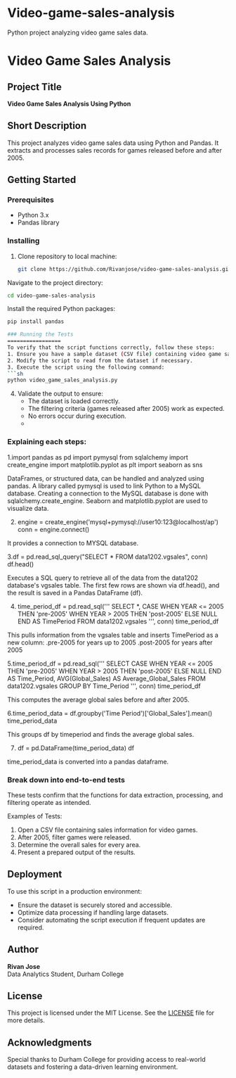 # Video-game-sales-analysis
Python project analyzing video game sales data.
# Video Game Sales Analysis

## Project Title
**Video Game Sales Analysis Using Python**

## Short Description
This project analyzes video game sales data using Python and Pandas. It extracts and processes sales records for games released before and after 2005.

## Getting Started

### Prerequisites
- Python 3.x
- Pandas library

### Installing
1. Clone repository to local machine:
   ```sh
   git clone https://github.com/Rivanjose/video-game-sales-analysis.git
Navigate to the project directory:
   ```sh
   cd video-game-sales-analysis
   ```
 Install the required Python packages:
   ```sh
   pip install pandas

### Running the Tests
=================
To verify that the script functions correctly, follow these steps:
1. Ensure you have a sample dataset (CSV file) containing video game sales data.
2. Modify the script to read from the dataset if necessary.
3. Execute the script using the following command:
   ```sh
   python video_game_sales_analysis.py
   ```
4. Validate the output to ensure:
   - The dataset is loaded correctly.
   - The filtering criteria (games released after 2005) work as expected.
   - No errors occur during execution.
   - 
### Explaining each steps:

1.import pandas as pd
  import pymysql
  from sqlalchemy import create_engine
  import matplotlib.pyplot as plt
  import seaborn as sns

DataFrames, or structured data, can be handled and analyzed using pandas.
A library called pymysql is used to link Python to a MySQL database.
Creating a connection to the MySQL database is done with sqlalchemy.create_engine.
Seaborn and matplotlib.pyplot are used to visualize data.

2. engine = create_engine('mysql+pymysql://user10:123@localhost/ap')
conn = engine.connect()

It provides a connection to MYSQL database.

3.df = pd.read_sql_query("SELECT * FROM data1202.vgsales", conn)
df.head()

Executes a SQL query to retrieve all of the data from the data1202 database's vgsales table.
The first few rows are shown via df.head(), and the result is saved in a Pandas DataFrame (df).

4. time_period_df = pd.read_sql('''
    SELECT *,
    CASE
        WHEN YEAR <= 2005 THEN 'pre-2005'
        WHEN YEAR > 2005 THEN 'post-2005'
        ELSE NULL
    END AS TimePeriod
    FROM data1202.vgsales
''', conn)
time_period_df

This pulls information from the vgsales table and inserts TimePeriod as a new column:
.pre-2005 for years up to 2005
.post-2005 for years after 2005

5.time_period_df = pd.read_sql('''
    SELECT
    CASE
        WHEN YEAR <= 2005 THEN 'pre-2005'
        WHEN YEAR > 2005 THEN 'post-2005'
        ELSE NULL
    END AS Time_Period,
    AVG(Global_Sales) AS Average_Global_Sales
    FROM data1202.vgsales
    GROUP BY Time_Period
''', conn)
time_period_df

This computes the average global sales before and after 2005.

6.time_period_data = df.groupby('Time Period')['Global_Sales'].mean()
time_period_data

This groups df by timeperiod and finds the average global sales.

7. df = pd.DataFrame(time_period_data)
   df
   
time_period_data is converted into a pandas dataframe.


### Break down into end-to-end tests

These tests confirm that the functions for data extraction, processing, and filtering operate as intended.

Examples of Tests:
1. Open a CSV file containing sales information for video games.
2. After 2005, filter games were released.
3. Determine the overall sales for every area.
4. Present a prepared output of the results.


## Deployment
To use this script in a production environment:
- Ensure the dataset is securely stored and accessible.
- Optimize data processing if handling large datasets.
- Consider automating the script execution if frequent updates are required.

## Author
**Rivan Jose**  
Data Analytics Student, Durham College

## License
This project is licensed under the MIT License. See the [LICENSE](LICENSE) file for more details.

## Acknowledgments
Special thanks to Durham College for providing access to real-world datasets and fostering a data-driven learning environment.

